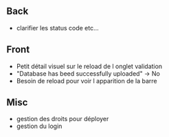 ## Back
- clarifier les status code etc...

## Front
- Petit détail visuel sur le reload de l onglet validation
- "Database has beed successfully uploaded" -> No
- Besoin de reload pour voir l apparition de la barre

## Misc
- gestion des droits pour déployer
- gestion du login
